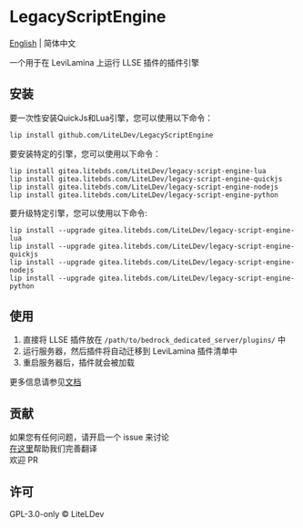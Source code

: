 # LegacyScriptEngine

[English](README.md) | 简体中文

一个用于在 LeviLamina 上运行 LLSE 插件的插件引擎

## 安装

要一次性安装QuickJs和Lua引擎，您可以使用以下命令：

```sh
lip install github.com/LiteLDev/LegacyScriptEngine
```

要安装特定的引擎，您可以使用以下命令：

```shell
lip install gitea.litebds.com/LiteLDev/legacy-script-engine-lua
lip install gitea.litebds.com/LiteLDev/legacy-script-engine-quickjs
lip install gitea.litebds.com/LiteLDev/legacy-script-engine-nodejs
lip install gitea.litebds.com/LiteLDev/legacy-script-engine-python
```

要升级特定引擎，您可以使用以下命令:

```shell
lip install --upgrade gitea.litebds.com/LiteLDev/legacy-script-engine-lua
lip install --upgrade gitea.litebds.com/LiteLDev/legacy-script-engine-quickjs
lip install --upgrade gitea.litebds.com/LiteLDev/legacy-script-engine-nodejs
lip install --upgrade gitea.litebds.com/LiteLDev/legacy-script-engine-python
```

## 使用

1. 直接将 LLSE 插件放在 `/path/to/bedrock_dedicated_server/plugins/` 中
2. 运行服务器，然后插件将自动迁移到 LeviLamina 插件清单中
3. 重启服务器后，插件就会被加载

更多信息请参见[文档](https://legacy-script-engine.levimc.org)

## 贡献

如果您有任何问题，请开启一个 issue 来讨论  
[在这里](https://crowdin.com/project/legacyscriptengine)帮助我们完善翻译  
欢迎 PR

## 许可

GPL-3.0-only © LiteLDev
